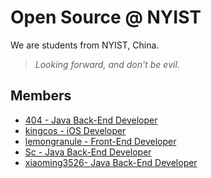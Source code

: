 # Open Source @ NYIST

We are students from NYIST, China.

> *Looking forward, and don't be evil.*

## Members

- [404 - Java Back-End Developer](https://github.com/147148)
- [kingcos - iOS Developer](https://github.com/kingcos)
- [lemongranule - Front-End Developer](https://github.com/lemongranule)
- [Sc - Java Back-End Developer](https://github.com/wfSc72)
- [xiaoming3526- Java Back-End Developer](https://github.com/xiaoming3526)
